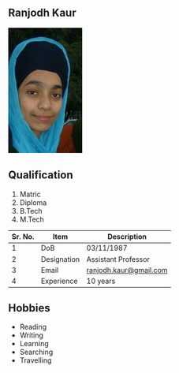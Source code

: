 
## Ranjodh Kaur



![Display picture](Photos/rk.jpg)

## Qualification

1. Matric 
2. Diploma
4. B.Tech
5. M.Tech

| Sr. No. | Item        | Description     |
| ------- | ----------- | --------------- |
| 1       | DoB         | 03/11/1987 |
| 2       | Designation | Assistant Professor |
| 3       | Email       | ranjodh.kaur@gmail.com |
| 4       | Experience  | 10 years       |

## Hobbies

- Reading
- Writing
- Learning
- Searching
- Travelling
